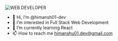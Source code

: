 ![WEB DEVELOPER](https://user-images.githubusercontent.com/92101909/152692594-14ea1eb8-8585-405f-b6cf-0cfbd6119591.png)

- 👋 Hi, I’m @himansh01-dev
- 👀 I’m interested in Full Stack Web Development
- 🌱 I’m currently learning React
- 📫 How to reach me himanshu01.dev@gmail.com
<!-- - 💞️ I’m looking to collaborate on ... -->


<!---
himanshu01-dev/bio-data is a ✨ special ✨ repository because its `README.md` (this file) appears on your GitHub profile.
You can click the Preview link to take a look at your changes.
--->
